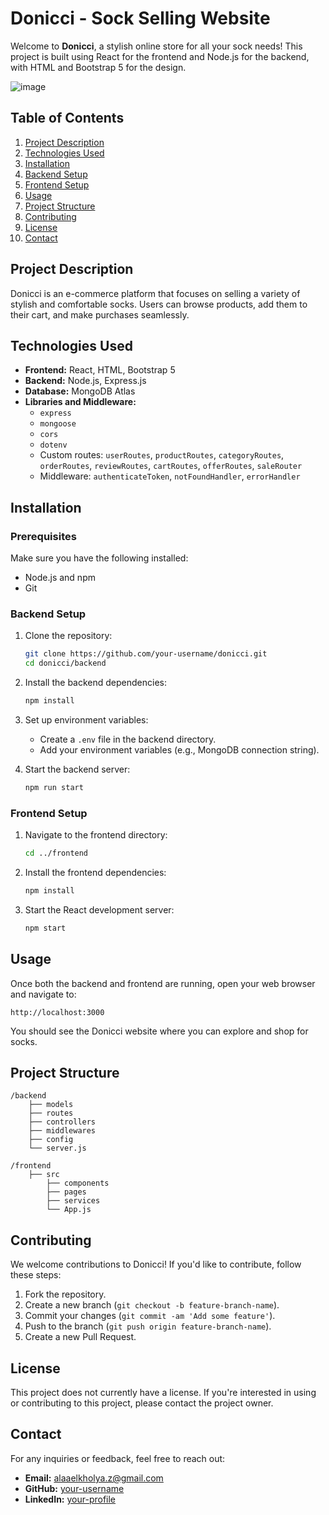 # Donicci - Sock Selling Website

Welcome to **Donicci**, a stylish online store for all your sock needs! This project is built using React for the frontend and Node.js for the backend, with HTML and Bootstrap 5 for the design.

![image](https://github.com/user-attachments/assets/3133a0d4-7de9-4679-96d9-e271a1c39f05)


## Table of Contents
1. [Project Description](#project-description)
2. [Technologies Used](#technologies-used)
3. [Installation](#installation)
4. [Backend Setup](#backend-setup)
5. [Frontend Setup](#frontend-setup)
6. [Usage](#usage)
7. [Project Structure](#project-structure)
8. [Contributing](#contributing)
9. [License](#license)
10. [Contact](#contact)

## Project Description

Donicci is an e-commerce platform that focuses on selling a variety of stylish and comfortable socks. Users can browse products, add them to their cart, and make purchases seamlessly.

## Technologies Used

- **Frontend:** React, HTML, Bootstrap 5
- **Backend:** Node.js, Express.js
- **Database:** MongoDB Atlas
- **Libraries and Middleware:**
  - `express`
  - `mongoose`
  - `cors`
  - `dotenv`
  - Custom routes: `userRoutes`, `productRoutes`, `categoryRoutes`, `orderRoutes`, `reviewRoutes`, `cartRoutes`, `offerRoutes`, `saleRouter`
  - Middleware: `authenticateToken`, `notFoundHandler`, `errorHandler`

## Installation

### Prerequisites

Make sure you have the following installed:
- Node.js and npm
- Git

### Backend Setup

1. Clone the repository:
   ```bash
   git clone https://github.com/your-username/donicci.git
   cd donicci/backend
   ```

2. Install the backend dependencies:
   ```bash
   npm install
   ```

3. Set up environment variables:
   - Create a `.env` file in the backend directory.
   - Add your environment variables (e.g., MongoDB connection string).

4. Start the backend server:
   ```bash
   npm run start
   ```

### Frontend Setup

1. Navigate to the frontend directory:
   ```bash
   cd ../frontend
   ```

2. Install the frontend dependencies:
   ```bash
   npm install
   ```

3. Start the React development server:
   ```bash
   npm start
   ```

## Usage

Once both the backend and frontend are running, open your web browser and navigate to:
```
http://localhost:3000
```
You should see the Donicci website where you can explore and shop for socks.

## Project Structure

```
/backend
    ├── models
    ├── routes
    ├── controllers
    ├── middlewares
    ├── config
    └── server.js

/frontend
    ├── src
        ├── components
        ├── pages
        ├── services
        └── App.js
```

## Contributing

We welcome contributions to Donicci! If you'd like to contribute, follow these steps:
1. Fork the repository.
2. Create a new branch (`git checkout -b feature-branch-name`).
3. Commit your changes (`git commit -am 'Add some feature'`).
4. Push to the branch (`git push origin feature-branch-name`).
5. Create a new Pull Request.

## License
This project does not currently have a license. If you're interested in using or contributing to this project, please contact the project owner.


## Contact

For any inquiries or feedback, feel free to reach out:
- **Email:** alaaelkholya.z@gmail.com
- **GitHub:** [your-username](https://github.com/lola-16)
- **LinkedIn:** [your-profile](https://www.linkedin.com/in/alaa-elkholy-89471119b/)
